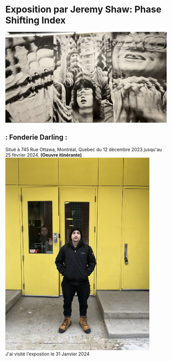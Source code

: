 # Exposition par Jeremy Shaw: Phase Shifting Index
<img width="800" src="media/phase_shifting_mur.JPG">

<br>

## : Fonderie Darling :

Situé à 745 Rue Ottawa, Montréal, Quebec du 12 décembre 2023 jusqu'au 25 février 2024. **(Oeuvre itinérante)**
<img width="450" src="media/entree_fonderie_Darling.png">
<br>
J'ai visité l'expostion le 31 Janvier 2024
<br>




